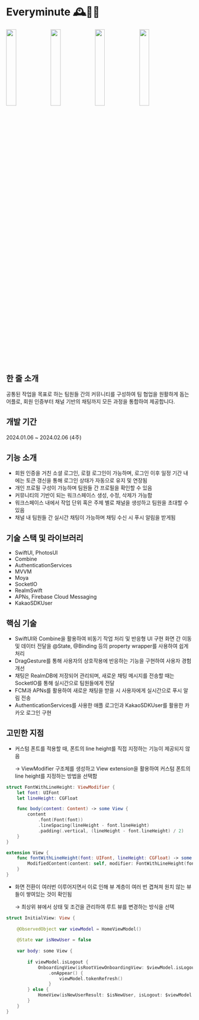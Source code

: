 # Everyminute 🕰️👨‍💻
<img src = "https://github.com/yeonupark/ShoppingProject/assets/130972950/a6f1aec5-9393-48ad-aa5e-93feaa704565" width="23%" height="23%">
<img src = "https://github.com/yeonupark/ShoppingProject/assets/130972950/96726cf2-e806-4d5d-9dd2-9e20f2a9acc6" width="23%" height="23%">
<img src = "https://github.com/yeonupark/ShoppingProject/assets/130972950/0f608100-d886-4632-af52-084461b815a6" width="23%" height="23%">
<img src = "https://github.com/yeonupark/ShoppingProject/assets/130972950/ed388979-ac5f-4e11-94d6-1c984b63397e" width="23%" height="23%">


## 한 줄 소개
공통된 작업을 목표로 하는 팀원들 간의 커뮤니티를 구성하여 팀 협업을 원활하게 돕는 어플로, 회원 인증부터 채널 기반의 채팅까지 모든 과정을 통합하여 제공합니다.

## 개발 기간
2024.01.06 ~ 2024.02.06 (4주)

## 기능 소개
- 회원 인증을 거친 소셜 로그인, 로컬 로그인이 가능하며, 로그인 이후 일정 기간 내에는 토큰 갱신을 통해 로그인 상태가 자동으로 유지 및 연장됨
- 개인 프로필 구성이 가능하며 팀원들 간 프로필을 확인할 수 있음
- 커뮤니티의 기반이 되는 워크스페이스 생성, 수정, 삭제가 가능함
- 워크스페이스 내에서 작업 단위 혹은 주제 별로 채널을 생성하고 팀원을 초대할 수 있음
- 채널 내 팀원들 간 실시간 채팅이 가능하며 채팅 수신 시 푸시 알림을 받게됨

## 기술 스택 및 라이브러리
- SwiftUI, PhotosUI
- Combine
- AuthenticationServices
- MVVM
- Moya
- SocketIO
- RealmSwift
- APNs, Firebase Cloud Messaging
- KakaoSDKUser

## 핵심 기술
- SwiftUI와 Combine을 활용하여 비동기 작업 처리 및 반응형 UI 구현
  화면 간 이동 및 데이터 전달을 @State, @Binding 등의 property wrapper를 사용하여 쉽게 처리
- DragGesture를 통해 사용자의 상호작용에 반응하는 기능을 구현하여 사용자 경험 개선
- 채팅은 RealmDB에 저장되어 관리되며, 새로운 채팅 메시지를 전송할 때는 SocketIO를 통해 실시간으로 팀원들에게 전달
- FCM과 APNs를 활용하여 새로운 채팅을 받을 시 사용자에게 실시간으로 푸시 알림 전송
- AuthenticationServices를 사용한 애플 로그인과 KakaoSDKUser를 활용한 카카오 로그인 구현

## 고민한 지점
- 커스텀 폰트를 적용할 때, 폰트의 line height를 직접 지정하는 기능이 제공되지 않음

  &rarr; ViewModifier 구조체를 생성하고 View extension을 활용하여 커스텀 폰트의 line height를 지정하는 방법을 선택함

```swift
struct FontWithLineHeight: ViewModifier {
    let font: UIFont
    let lineHeight: CGFloat

    func body(content: Content) -> some View {
        content
            .font(Font(font))
            .lineSpacing(lineHeight - font.lineHeight)
            .padding(.vertical, (lineHeight - font.lineHeight) / 2)
    }
}

extension View {
    func fontWithLineHeight(font: UIFont, lineHeight: CGFloat) -> some View {
        ModifiedContent(content: self, modifier: FontWithLineHeight(font: font, lineHeight: lineHeight))
    }
}
```
  
- 화면 전환이 여러번 이루어지면서 이로 인해 뷰 계층이 여러 번 겹쳐져 원치 않는 뷰들이 쌓여있는 것이 확인됨

  &rarr; 최상위 뷰에서 상태 및 조건을 관리하여 루트 뷰를 변경하는 방식을 선택

```swift
struct InitialView: View {
    
    @ObservedObject var viewModel = HomeViewModel()
    
    @State var isNewUser = false
    
    var body: some View {
        
        if viewModel.isLogout {
            OnboardingView(isRootViewOnboardingView: $viewModel.isLogout, isNewUser: $isNewUser)
                .onAppear() {
                    viewModel.tokenRefresh()
                }
        } else {
            HomeView(isNewUserResult: $isNewUser, isLogout: $viewModel.isLogout)
        }
    }
}
```
